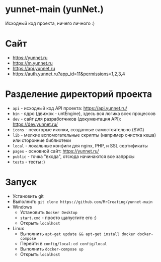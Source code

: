 # yunnet-main (yunNet.)
Исходный код проекта, ничего личного :)

# Сайт
* https://yunnet.ru
* https://m.yunnet.ru
* https://api.yunnet.ru
* https://auth.yunnet.ru?app_id=11&permissions=1,2,3,4

# Разделение директорий проекта
* `api` - исходный код API проекта: https://api.yunnet.ru/
* `bin` - ядро (движок - untEngine), здесь вся логика всех процессов
* `dev` - сайт для разработчиков (документация API): https://dev.yunnet.ru/
* `icons` - некоторые иконки, созданные самостоятельно (SVG)
* `lib` - мелкие вспомогательные скрипты (например очистка кеша) или сторонние библиотеки
* `local` - локальные конфиги для nginx, PHP, и SSL сертификаты
* `pages` - основной сайт: https://yunnet.ru/
* `public` - точка "входа", отсюда начинаются все запррсы
* `tests` - тесты :)

# Запуск
- Установить git
- Выполнить `git clone https://github.com/MrCreating/yunnet-main`
- Windows
	- Установить `Docker Desktop`
	- `start.cmd` - просто щапустите его :)
	- Открыть `localhost`
- Linux
	- Выполнить `apt-get update && apt-get install docker docker-compose`
	- Перейти в `config/local`: `cd config/local`
	- Выполнить `docker-compose up`
	- Открыть `localhost`